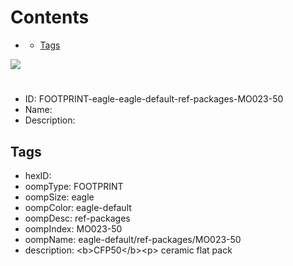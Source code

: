 



Contents
========

* [](#)
	* [Tags](#tags)
  
![][im]
# 

- ID: FOOTPRINT-eagle-eagle-default-ref-packages-MO023-50
- Name: 
- Description: 

## Tags

- hexID: 
- oompType: FOOTPRINT
- oompSize: eagle
- oompColor: eagle-default
- oompDesc: ref-packages
- oompIndex: MO023-50
- oompName: eagle-default/ref-packages/MO023-50
- description: &lt;b&gt;CFP50&lt;/b&gt;&lt;p&gt;&#xD;
ceramic flat pack



[im]: image.png
